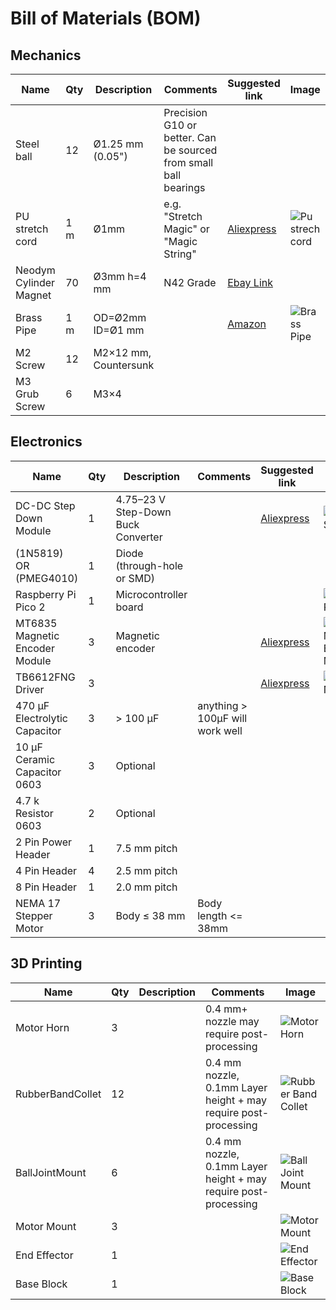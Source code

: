 # Bill of Materials (BOM)

## Mechanics
| Name | Qty | Description | Comments | Suggested link | Image |
|------|-----|-------------|----------|----------------|-------|
| Steel ball | 12 | Ø1.25 mm (0.05") | Precision G10 or better. Can be sourced from small ball bearings | |
| PU stretch cord | 1 m | Ø1mm | e.g. "Stretch Magic" or "Magic String" | [Aliexpress](https://www.aliexpress.us/item/3256805953910514.html)| ![Pu strech cord](images/PU_StretchCord.png)|
| Neodym Cylinder Magnet | 70 | Ø3mm h=4 mm | N42 Grade | [Ebay Link](https://www.ebay.de/itm/365333642187?var=635110190027)|
| Brass Pipe | 1 m | OD=Ø2mm ID=Ø1 mm |  | [Amazon](https://a.co/d/1pRFmtf)| ![Brass Pipe](images/BrassPipe.png)|
| M2 Screw | 12 | M2×12 mm, Countersunk |  | |
| M3 Grub Screw | 6 | M3×4 |  | |

## Electronics
| Name | Qty | Description | Comments | Suggested link | Image |
|------|-----|-------------|----------|----------------|-------|
| DC-DC Step Down Module | 1 | 4.75–23 V Step-Down Buck Converter |  | [Aliexpress](https://www.aliexpress.us/item/3256806752772875.html)| ![DC-DC Step Down](images/DC_DC-StepDown.png)|
| (1N5819) OR (PMEG4010) | 1 | Diode (through-hole or SMD) |  | |
| Raspberry Pi Pico 2 | 1 | Microcontroller board |  | | ![Raspberry Pi Pico 2](images/RaspberryPiPico2.png)|
| MT6835 Magnetic Encoder Module | 3 | Magnetic encoder |  | [Aliexpress](https://www.aliexpress.us/item/3256808005140674.html)| ![MT6835 Magnetic Encoder Module](images/MT6835.png)|
| TB6612FNG Driver | 3 | |  | [Aliexpress](https://www.aliexpress.us/item/3256806060073976.html)| ![TB6612FNG Driver](images/TB6612FNG.png)|
| 470 µF Electrolytic Capacitor | 3 | > 100 µF | anything > 100µF will work well | |
| 10 µF Ceramic Capacitor 0603 | 3 | Optional |  | |
| 4.7 k Resistor 0603 | 2 | Optional |  | |
| 2 Pin Power Header | 1 | 7.5 mm pitch |  | |
| 4 Pin Header | 4 | 2.5 mm pitch |  | |
| 8 Pin Header | 1 | 2.0 mm pitch |  | |
| NEMA 17 Stepper Motor | 3 | Body ≤ 38 mm | Body length <= 38mm | |

## 3D Printing
| Name | Qty | Description | Comments | Image |
|------|-----|-------------|----------|-------|
| Motor Horn | 3 |  | 0.4 mm+ nozzle may require post-processing | ![Motor Horn](images/MotorHorn.png)|
| RubberBandCollet | 12 |  | 0.4 mm nozzle, 0.1mm Layer height + may require post-processing | ![Rubber Band Collet](images/RubberBandCollet.png)|
| BallJointMount | 6 |  | 0.4 mm nozzle, 0.1mm Layer height + may require post-processing | ![Ball Joint Mount](images/BallJointMount.png)|
| Motor Mount | 3 |  |  | ![Motor Mount](images/MotorMount.png)|
| End Effector | 1 |  |  | ![End Effector](images/EndEffector.png)|
| Base Block | 1 |  |  | ![Base Block](images/BaseBlock.png)|
